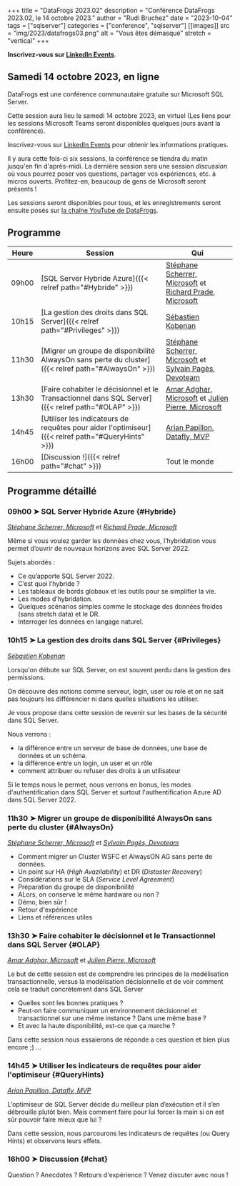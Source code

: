 +++
title = "DataFrogs 2023.02"
description = "Conférence DataFrogs 2023.02, le 14 octobre 2023."
author = "Rudi Bruchez"
date = "2023-10-04"
tags = ["sqlserver"]
categories = ["conference", "sqlserver"]
[[images]]
  src = "img/2023/datafrogs03.png"
  alt = "Vous êtes démasqué"
  stretch = "vertical"
+++

**Inscrivez-vous sur [LinkedIn Events](https://www.linkedin.com/events/datafrogs2023-027094267767230513152/)**.

<!--more-->

## Samedi 14 octobre 2023, en ligne

DataFrogs est une conférence communautaire gratuite sur Microsoft SQL Server.

Cette session aura lieu le samedi 14 octobre 2023, en virtuel (Les liens pour les sessions Microsoft Teams seront disponibles quelques jours avant la conférence).

Inscrivez-vous sur [LinkedIn Events](https://www.linkedin.com/events/datafrogs2023-027094267767230513152/) pour obtenir les informations pratiques.

Il y aura cette fois-ci six sessions, la conférence se tiendra du matin jusqu'en fin d'après-midi. La dernière session sera une session _discussion_ où vous pourrez poser vos questions, partager vos expériences, etc. à micros ouverts. Profitez-en, beaucoup de gens de Microsoft seront présents !

Les sessions seront disponibles pour tous, et les enregistrements seront ensuite posés sur [la chaîne YouTube de DataFrogs](https://www.youtube.com/@datafrogs).

## Programme

| Heure | Session | Qui |
| -------- | ------ | ------ |
| 09h00 | [SQL Server Hybride Azure]({{< relref path="#Hybride" >}}) | [Stéphane Scherrer, Microsoft](https://www.linkedin.com/in/stephanescherrer/) et [Richard Prade, Microsoft](https://www.linkedin.com/in/richard-prade-81155b8/) |
| 10h15 | [La gestion des droits dans SQL Server]({{< relref path="#Privileges" >}}) | [Sébastien Kobenan](https://www.linkedin.com/in/sebastien-kobenan/) |
| 11h30 | [Migrer un groupe de disponibilité AlwaysOn sans perte du cluster]({{< relref path="#AlwaysOn" >}}) | [Stéphane Scherrer, Microsoft](https://www.linkedin.com/in/stephanescherrer/) et [Sylvain Pagès, Devoteam](https://www.linkedin.com/in/sylvain-pag%C3%A8s-2b5170107/) |
| 13h30 | [Faire cohabiter le décisionnel et le Transactionnel dans SQL Server]({{< relref path="#OLAP" >}}) | [Amar Adghar, Microsoft](https://www.linkedin.com/in/amar-adghar-22b300155/) et [Julien Pierre, Microsoft](https://www.linkedin.com/in/julien-pierre-15782127/) |
| 14h45 | [Utiliser les indicateurs de requêtes pour aider l'optimiseur]({{< relref path="#QueryHints" >}}) | [Arian Papillon, Datafly, MVP](https://www.linkedin.com/in/arianpapillon/) |
| 16h00 | [Discussion !]({{< relref path="#chat" >}}) | Tout le monde |


## Programme détaillé

### 09h00 &#10148; SQL Server Hybride Azure {#Hybride}

[_Stéphane Scherrer, Microsoft_](https://www.linkedin.com/in/stephanescherrer/) et [_Richard Prade, Microsoft_](https://www.linkedin.com/in/richard-prade-81155b8/)

Même si vous voulez garder les données chez vous, l’hybridation vous permet d’ouvrir de nouveaux horizons avec SQL Server 2022.

Sujets abordés :

- Ce qu’apporte SQL Server 2022.
- C’est quoi l’hybride ?
- Les tableaux de bords globaux et les outils pour se simplifier la vie.
- Les modes d’hybridation.
- Quelques scénarios simples comme le stockage des données froides (sans stretch data) et le DR.
- Interroger les données en langage naturel.

### 10h15 &#10148; La gestion des droits dans SQL Server {#Privileges}

[_Sébastien Kobenan_](https://www.linkedin.com/in/sebastien-kobenan/)

Lorsqu'on débute sur SQL Server, on est souvent perdu dans la gestion des permissions.

On découvre des notions comme serveur, login, user ou role et on ne sait pas toujours les différencier ni dans quelles situations les utiliser.

Je vous propose dans cette session de revenir sur les bases de la sécurité dans SQL Server.

Nous verrons :

- la différence entre un serveur de base de données, une base de données et un schéma.
- la différence entre un login, un user et un rôle
- comment attribuer ou refuser des droits à un utilisateur

Si le temps nous le permet, nous verrons en bonus, les modes d'authentification dans SQL Server et surtout l'authentification Azure AD dans SQL Server 2022.

 ### 11h30 &#10148; Migrer un groupe de disponibilité AlwaysOn sans perte du cluster {#AlwaysOn}

[_Stéphane Scherrer, Microsoft_](https://www.linkedin.com/in/stephanescherrer/) et [_Sylvain Pagès, Devoteam_](https://www.linkedin.com/in/sylvain-pag%C3%A8s-2b5170107/)

- Comment migrer un Cluster WSFC et AlwaysON AG sans perte de données.
- Un point sur HA (_High Avazilability_) et DR (_Distaster Recovery_)
- Considérations sur le SLA (_Service Level Agreement_)
- Préparation du groupe de disponibnilité
- ALors, on conserve le même hardware ou non ?
- Démo, bien sûr !
- Retour d'expérience
- Liens et références utiles

### 13h30 &#10148; Faire cohabiter le décisionnel et le Transactionnel dans SQL Server {#OLAP}

[_Amar Adghar, Microsoft_](https://www.linkedin.com/in/amar-adghar-22b300155/) et [_Julien Pierre, Microsoft_](https://www.linkedin.com/in/julien-pierre-15782127/) 

Le but de cette session est de comprendre les principes de la modélisation transactionnelle, versus la modélisation décisionnelle et de voir comment cela se traduit concrètement dans SQL Server

- Quelles sont les bonnes pratiques ?
- Peut-on faire communiquer un environnement décisionnel et transactionnel sur une même instance ? Dans une même base ?
- Et avec la haute disponibilité, est-ce que ça marche ?

Dans cette session nous essaierons de réponde a ces question et bien plus encore ;) ...

### 14h45 &#10148; Utiliser les indicateurs de requêtes pour aider l'optimiseur {#QueryHints}

[_Arian Papillon, Datafly, MVP_](https://www.linkedin.com/in/arianpapillon/)

L'optimiseur de SQL Server décide du meilleur plan d’exécution et il s’en débrouille plutôt bien. Mais comment faire pour lui forcer la main si on est sûr pouvoir faire mieux que lui ?

Dans cette session, nous parcourons les indicateurs de requêtes (ou Query Hints) et observons leurs effets.

### 16h00 &#10148; Discussion {#chat}

Question ? Anecdotes ? Retours d'expérience ? Venez discuter avec nous !